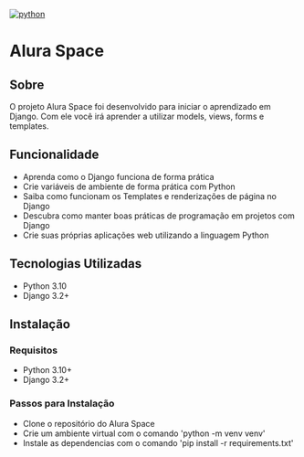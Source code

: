 [![python](https://img.shields.io/badge/Python-3.10-3776AB.svg?style=flat&logo=python&logoColor=white)](https://www.python.org)

<h1>Alura Space</h1>

<h2>Sobre</h2>
<p>O projeto Alura Space foi desenvolvido para iniciar o aprendizado em Django. Com ele você irá aprender a utilizar models, views, forms e templates.</p>

<h2>Funcionalidade</h2>
<ul>
<li>Aprenda como o Django funciona de forma prática</li>
<li>Crie variáveis de ambiente de forma prática com Python</li>
<li>Saiba como funcionam os Templates e renderizações de página no Django</li>
<li>Descubra como manter boas práticas de programação em projetos com Django</li>
<li>Crie suas próprias aplicações web utilizando a linguagem Python</li>
</ul>


<h2>Tecnologias Utilizadas</h2>
<ul>
<li>Python 3.10</li>
<li>Django 3.2+</li>
</ul>


<h2>Instalação</h2>

<h3>Requisitos</h3>
<ul><li>Python 3.10+</li>
<li>Django 3.2+</li>
</ul>
<h3>Passos para Instalação</h3>
<ul>
<li>Clone o repositório do Alura Space</li>
<li>Crie um ambiente virtual com o comando 'python -m venv venv'</li>
<li>Instale as dependencias com o comando 'pip install -r requirements.txt'</li>


